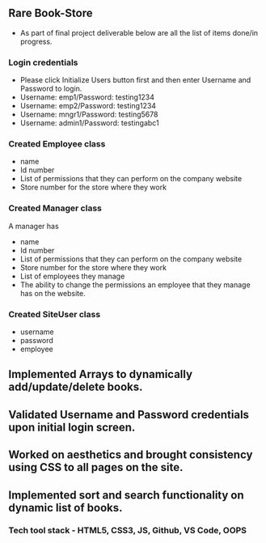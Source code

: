 ## Rare Book-Store 
- As part of final project deliverable below are all the list of items done/in progress.

### Login credentials
- Please click Initialize Users button first and then enter Username and Password to login.
- Username: emp1/Password: testing1234
- Username: emp2/Password: testing1234
- Username: mngr1/Password: testing5678
- Username: admin1/Password: testingabc1

### Created Employee class
- name
- Id number
- List of permissions that they can perform on the company website
- Store number for the store where they work

### Created Manager class
A manager has
- name
- Id number
- List of permissions that they can perform on the company website
- Store number for the store where they work
- List of employees they manage
- The ability to change the permissions an employee that they manage has on the website.

### Created SiteUser class
- username
- password
- employee

## Implemented Arrays to dynamically add/update/delete books. 
## Validated Username and Password credentials upon initial login screen.
## Worked on aesthetics and brought consistency using CSS to all pages on the site.
## Implemented sort and search functionality on dynamic list of books.

### Tech tool stack - HTML5, CSS3, JS, Github, VS Code, OOPS







 
